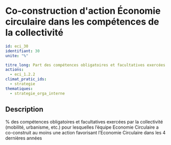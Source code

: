 # Co-construction d'action Économie circulaire dans les compétences de la collectivité
```yaml
id: eci_30
identifiant: 30
unite: "%"

titre_long: Part des compétences obligatoires et facultatives exercées par la collectivité pour lesquelles l’équipe Economie Circulaire a co-construit au moins une action favorisant l’Economie Circulaire dans les 4 dernières années
actions:
  - eci_1.2.2
climat_pratic_ids:
  - strategie
thematiques:
  - strategie_orga_interne
```
## Description
% des compétences obligatoires et facultatives exercées par la collectivité (mobilité, urbanisme, etc.) pour lesquelles l’équipe Economie Circulaire a co-construit au moins une action favorisant l’Economie Circulaire dans les 4 dernières années
